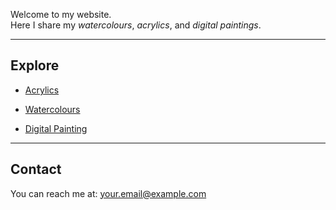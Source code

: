 

Welcome to my website.  
Here I share my *watercolours*, *acrylics*, and *digital paintings*.



---



## Explore

- [Acrylics](acrylics.md)
  
  
- [Watercolours](watercolours.md)


- [Digital Painting](digital.md)



---



## Contact

You can reach me at: [your.email@example.com](mailto:your.email@example.com)
